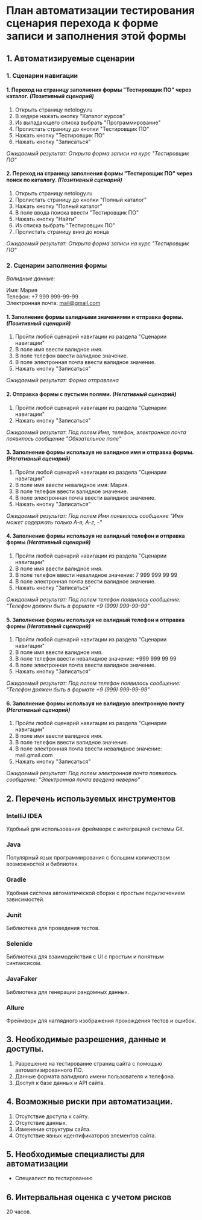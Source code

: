 # План автоматизации тестирования сценария перехода к форме записи и заполнения этой формы

## 1. Автоматизируемые сценарии

### 1. Сценарии навигации

#### 1. Переход на страницу заполнения формы "Тестировщик ПО" через каталог. *(Позитивный сценарий)*
1. Открыть страницу netology.ru
2. В хедере нажать кнопку "Каталог курсов"
3. Из выпадающего списка выбрать "Программирование"
4. Пролистать страницу до кнопки "Тестировщик ПО"
5. Нажать кнопку "Тестировщик ПО"
6. Нажать кнопку "Записаться"

*Ожидаемый результат: Открыта форма записи на курс "Тестировщик ПО"*

#### 2. Переход на страницу заполнения формы "Тестировщик ПО" через поиск по каталогу. *(Позитивный сценарий)*
1. Открыть страницу netology.ru
2. Пролистать страницу до кнопки "Полный каталог"
3. Нажать кнопку "Полный каталог"
4. В поле ввода поиска ввести "Тестировщик ПО"
5. Нажать кнопку "Найти"
6. Из списка выбрать "Тестировщик ПО"
7. Пролистать страницу вниз до конца

*Ожидаемый результат: Открыта форма записи на курс "Тестировщик ПО"*

### 2. Сценарии заполнения формы

*Валидные данные:*

Имя: Мария\
Телефон: +7 999 999-99-99\
Электронная почта: mail@gmail.com


#### 1. Заполнение формы валидными значениями и отправка формы. *(Позитивный сценарий)*
1. Пройти любой сценарий навигации из раздела "Сценарии навигации"
2. В поле имя ввести валидное имя.
3. В поле телефон ввести валидное значение.
4. В поле электронная почта ввести валидное значение.
5. Нажать кнопку "Записаться"

*Ожидаемый результат: Форма отправлена*

#### 2. Отправка формы с пустыми полями. *(Негативный сценарий)*
1. Пройти любой сценарий навигации из раздела "Сценарии навигации"
2. Нажать кнопку "Записаться"

*Ожидаемый результат: Под полем Имя, телефон, электронная почта появилось сообщение "Обязательное поле"*

#### 3. Заполнение формы используя не валидное имя и отправка формы. *(Негативный сценарий)*
1. Пройти любой сценарий навигации из раздела "Сценарии навигации"
2. В поле имя ввести невалидное имя: Мария.
3. В поле телефон ввести валидное значение.
4. В поле электронная почта ввести валидное значение.
5. Нажать кнопку "Записаться"

*Ожидаемый результат: Под полем Имя появилось сообщение "Имя может содержать только А-я, A-z, -"*

#### 4. Заполнение формы используя не валидный телефон и отправка формы *(Негативный сценарий)*
1. Пройти любой сценарий навигации из раздела "Сценарии навигации"
2. В поле имя ввести валидное имя.
3. В поле телефон ввести невалидное значение: 7 999 999 99 99 
4. В поле электронная почта ввести валидное значение.
5. Нажать кнопку "Записаться"

*Ожидаемый результат: Под полем телефон появилось сообщение: "Телефон должен быть в формате +9 (999) 999-99-99"*

#### 5. Заполнение формы используя не валидный телефон и отправка формы *(Негативный сценарий)*
1. Пройти любой сценарий навигации из раздела "Сценарии навигации"
2. В поле имя ввести валидное имя.
3. В поле телефон ввести невалидное значение: +999 999 99 99
4. В поле электронная почта ввести валидное значение.
5. Нажать кнопку "Записаться"

*Ожидаемый результат: Под полем телефон появилось сообщение: "Телефон должен быть в формате +9 (999) 999-99-99"*


#### 6. Заполнение формы используя не валидную электронную почту *(Негативный сценарий)*
1. Пройти любой сценарий навигации из раздела "Сценарии навигации"
2. В поле имя ввести валидное имя.
3. В поле телефон ввести валидное значение.
4. В поле электронная почта ввести невалидное значение: mail.gmail.com
5. Нажать кнопку "Записаться"

*Ожидаемый результат: Под полем электронная почта появилось сообщение: "Электронная почта введена неверно"*

## 2. Перечень используемых инструментов

### IntelliJ IDEA
Удобный для использования фреймворк с интеграцией системы Git.

### Java
Популярный язык программирования с большим количеством возможностей и библиотек.

### Gradle
Удобная система автоматической сборки с простым подключением зависимостей.

### Junit
Библиотека для проведения тестов.

### Selenide
Библиотека для взаимодействия с UI с простым и понятным синтаксисом.

### JavaFaker
Библиотека для генерации рандомных данных.

### Allure
Фреймворк для наглядного изображения прохождения тестов и ошибок.

## 3. Необходимые разрешения, данные и доступы.

1. Разрешение на тестирование страниц сайта с помощью автоматизированного ПО.
2. Данные формата валидного имени пользователя и телефона.
3. Доступ к базе данных и API сайта.

## 4. Возможные риски при автоматизации.

1. Отсутствие доступа к сайту.
2. Отсутствие данных.
3. Изменение структуры сайта.
4. Отсутствие явных идентификаторов элементов сайта.

## 5. Необходимые специалисты для автоматизации

* Специалист по тестированию

## 6. Интервальная оценка с учетом рисков

20 часов.